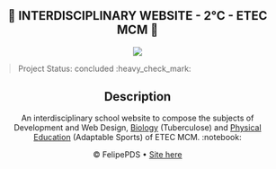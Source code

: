 # <h2 align="center">:book: INTERDISCIPLINARY WEBSITE - 2°C - ETEC MCM :book:</h2>

<p align="center"><img src="https://github.com/FelipePDS/interdisciplinary-website.github.io/blob/main/assets/css/images/git-02.JPG"/></p>

<p align="end"><blockquote>Project Status: concluded :heavy_check_mark:</blockquote></p>

<h2 align="center">Description</h2>
<p align="center">An interdisciplinary school website to compose the subjects of Development and Web Design, <a href="https://felipepds.github.io/the-redemption-plage.github.io/biologia/">Biology</a> (Tuberculose) and <a href="https://felipepds.github.io/the-redemption-plage.github.io/ed.fisica/">Physical Education</a> (Adaptable Sports) of ETEC MCM. :notebook:</p>

<p align="center">&copy; FelipePDS &bull; <a href="https://felipepds.github.io/the-redemption-plage.github.io
">Site here</a></p>
